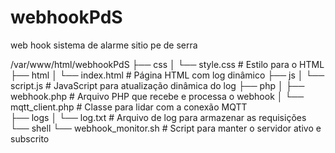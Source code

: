 # webhookPdS
web hook sistema de alarme sitio pe de serra



/var/www/html/webhookPdS
├── css
│   └── style.css          # Estilo para o HTML
├── html
│   └── index.html         # Página HTML com log dinâmico
├── js
│   └── script.js          # JavaScript para atualização dinâmica do log
├── php
│   ├── webhook.php        # Arquivo PHP que recebe e processa o webhook
│   └── mqtt_client.php    # Classe para lidar com a conexão MQTT  
├── logs
│   └── log.txt            # Arquivo de log para armazenar as requisições
└── shell
    └── webhook_monitor.sh # Script para manter o servidor ativo e subscrito

